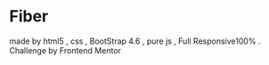 # Fiber
made by html5 , css , BootStrap 4.6 , pure js , Full Responsive100% . Challenge by Frontend Mentor
